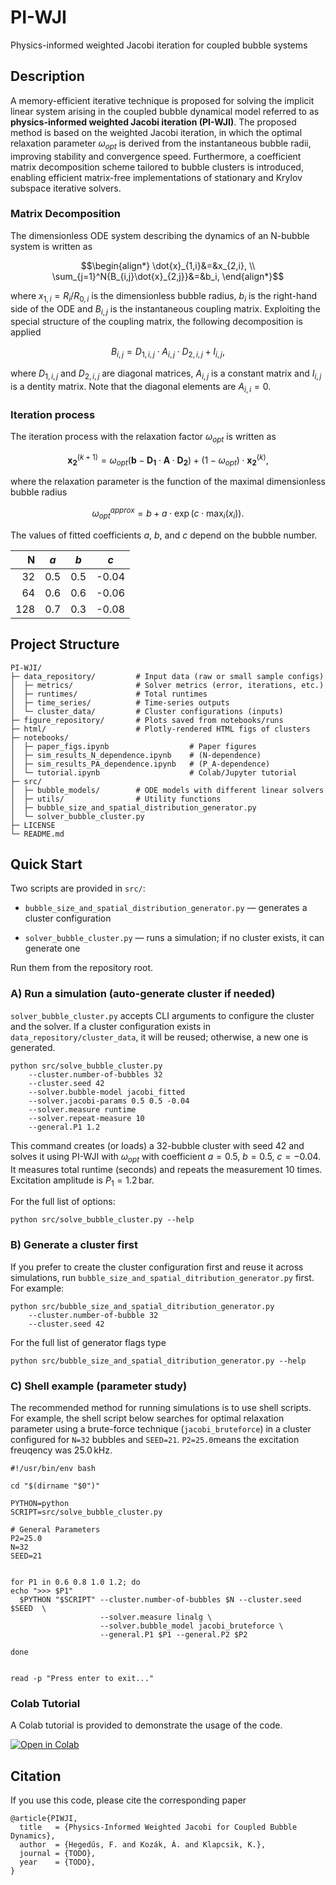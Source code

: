 # PI-WJI
Physics-informed weighted Jacobi iteration for coupled bubble systems

## Description ##

A memory-efficient iterative technique is proposed for solving the implicit linear system arising in the coupled bubble dynamical model referred to as **physics-informed weighted Jacobi iteration (PI-WJI)**. The proposed method is based on the weighted Jacobi iteration, in which the optimal relaxation parameter $`\omega_{opt}`$ is derived from the instantaneous bubble radii, improving stability and convergence speed. Furthermore, a coefficient matrix decomposition scheme tailored to bubble clusters is introduced, enabling efficient matrix-free implementations of stationary and Krylov subspace iterative solvers.

### Matrix Decomposition ###
The dimensionless ODE system describing the dynamics of an N-bubble system is written as

```math
\begin{align*}
\dot{x}_{1,i}&=&x_{2,i}, \\
\sum_{j=1}^N{B_{i,j}\dot{x}_{2,j}}&=&b_i,
\end{align*}
```

where $`x_{1,i}=R_i/R_{0,i}`$ is the dimensionless bubble radius, $`b_i`$ is the right-hand side of the ODE and $`B_{i,j}`$ is the instantaneous coupling matrix. Exploiting the special structure of the coupling matrix, the following decomposition is applied

```math
B_{i,j}=D_{1,i,j}\cdot A_{i,j} \cdot D_{2,i,j} + I_{i,j},
```

where $`D_{1,i,j}`$ and $`D_{2,i,j}`$ are diagonal matrices, $`A_{i,j}`$ is a constant matrix and $`I_{i,j}`$ is a dentity matrix. Note that the diagonal elements are $`A_{i,i}=0`$.

### Iteration process ###

The iteration process with the relaxation factor $`\omega_{opt}`$ is written as

```math
\mathbf{x_2}^{(k+1)}=\omega_{opt}\left(\mathbf{b}- \mathbf{D_1} \cdot \mathbf{A} \cdot \mathbf{D_2} \right) + \left(1 - \omega_{opt}\right)\cdot \mathbf{x_2}^{(k)},
```

where the relaxation parameter is the function of the maximal dimensionless bubble radius
```math
\omega_{opt}^{approx}=b+a\cdot\exp(c\cdot \max_i(x_i)).
```
The values of fitted coefficients $`a`$, $`b`$, and $`c`$ depend on the bubble number.

| N | $`a`$ | $`b`$ | $`c`$ |
|---:|:----:|:----:|:---:|
| 32 | 0.5 | 0.5 | -0.04 |
| 64 | 0.6 | 0.6 | -0.06 |
|128 | 0.7 | 0.3 | -0.08 |



## Project Structure ##
```text
PI-WJI/
├─ data_repository/         # Input data (raw or small sample configs)
│  ├─ metrics/              # Solver metrics (error, iterations, etc.)
│  ├─ runtimes/             # Total runtimes
│  ├─ time_series/          # Time-series outputs
│  └─ cluster_data/         # Cluster configurations (inputs)
├─ figure_repository/       # Plots saved from notebooks/runs
├─ html/                    # Plotly-rendered HTML figs of clusters
├─ notebooks/
│  ├─ paper_figs.ipynb                  # Paper figures
│  ├─ sim_results_N_dependence.ipynb    # (N-dependence)
│  ├─ sim_results_PA_dependence.ipynb   # (P_A-dependence)
│  └─ tutorial.ipynb                    # Colab/Jupyter tutorial
├─ src/
│  ├─ bubble_models/        # ODE models with different linear solvers
│  ├─ utils/                # Utility functions
│  ├─ bubble_size_and_spatial_distribution_generator.py
│  └─ solver_bubble_cluster.py
├─ LICENSE
└─ README.md
```

## Quick Start ##

Two scripts are provided in `src/`:

- `bubble_size_and_spatial_distribution_generator.py` — generates a cluster configuration

- `solver_bubble_cluster.py` — runs a simulation; if no cluster exists, it can generate one

Run them from the repository root.

### A) Run a simulation (auto-generate cluster if needed)

`solver_bubble_cluster.py` accepts CLI arguments to configure the cluster and the solver. If a cluster configuration exists in `data_repository/cluster_data`, it will be reused; otherwise, a new one is generated.

```
python src/solve_bubble_cluster.py  
    --cluster.number-of-bubbles 32
    --cluster.seed 42
    --solver.bubble-model jacobi_fitted
    --solver.jacobi-params 0.5 0.5 -0.04
    --solver.measure runtime
    --solver.repeat-measure 10 
    --general.P1 1.2
```

This command creates (or loads) a 32-bubble cluster with seed 42 and solves it using PI-WJI with $`\omega_{opt}`$ with coefficient $`a=0.5`$, $`b=0.5`$, $`c=-0.04`$. 
It measures total runtime (seconds) and repeats the measurement 10 times. Excitation amplitude is $`P_1=1.2\, \mathrm{bar}`$.

For the full list of options:

```
python src/solve_bubble_cluster.py --help
```

### B) Generate a cluster first
If you prefer to create the cluster configuration first and reuse it across simulations, run `bubble_size_and_spatial_ditribution_generator.py` first. For example:

```
python src/bubble_size_and_spatial_ditribution_generator.py
    --cluster.number-of-bubble 32
    --cluster.seed 42
```

For the full list of generator flags type
```
python src/bubble_size_and_spatial_ditribution_generator.py --help
```

### C) Shell example (parameter study)
The recommended method for running simulations is to use shell scripts. For example, the shell script below searches for optimal relaxation parameter using a brute-force technique (`jacobi_bruteforce`) in a cluster configured for `N=32` bubbles and `SEED=21`.
`P2=25.0`means the excitation freuqency was $`25.0\, \mathrm{kHz}`$.

```
#!/usr/bin/env bash

cd "$(dirname "$0")"

PYTHON=python
SCRIPT=src/solve_bubble_cluster.py

# General Parameters
P2=25.0
N=32
SEED=21


for P1 in 0.6 0.8 1.0 1.2; do
echo ">>> $P1"
  $PYTHON "$SCRIPT" --cluster.number-of-bubbles $N --cluster.seed $SEED  \
                    --solver.measure linalg \
                    --solver.bubble_model jacobi_bruteforce \
                    --general.P1 $P1 --general.P2 $P2

done


read -p "Press enter to exit..."
```

### Colab Tutorial
A Colab tutorial is provided to demonstrate the usage of the code.

<a target="_blank" href="https://colab.research.google.com/github/kalmi901/PI-WJI/blob/main/notebooks/tutorial.ipynb">
  <img src="https://colab.research.google.com/assets/colab-badge.svg" alt="Open in Colab">
</a>


## Citation
If you use this code, please cite the corresponding paper

```
@article{PIWJI,
  title   = {Physics-Informed Weighted Jacobi for Coupled Bubble Dynamics},
  author  = {Hegedűs, F. and Kozák, Á. and Klapcsik, K.},
  journal = {TODO},
  year    = {TODO},
}
```
